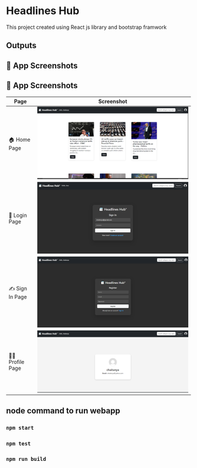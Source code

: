 # Headlines Hub  

This project created using React js library and bootstrap framwork

## Outputs 

## 🚀 App Screenshots

## 📸 App Screenshots

| Page         | Screenshot |
|--------------|------------|
| 🏠 Home Page  | ![Home Page](output/homePage.png) |
| 🔐 Login Page | ![Login Page](output/loginPage.png) |
| ✍️ Sign In Page | ![Sign In Page](output/signinPage.png) |
| 🙍‍♂️ Profile Page | ![Profile Page](output/profilePage.png) |





## node command to run webapp
### `npm start`
### `npm test`
### `npm run build`



